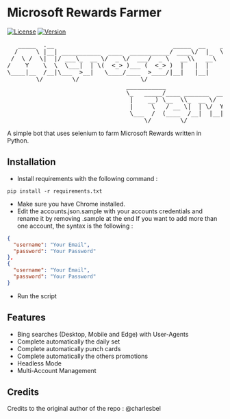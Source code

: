 # Microsoft Rewards Farmer
[![License](https://img.shields.io/badge/license-MIT-green.svg?style=flat)](LICENSE)
[![Version](https://img.shields.io/badge/version-v0.1-blue.svg?style=flat)](#)


<pre align="center">
   _____  .__                                 _____  __    __________                                .___      
  /     \ |__| ___________  ____  ___________/ ____\/  |_  \______   \ ______  _  _______ _______  __| _/______
 /  \ /  \|  |/ ___\_  __ \/  _ \/  ___/  _ \   __\\   __\  |       _// __ \ \/ \/ /\__  \\_  __ \/ __ |/  ___/
/    Y    \  \  \___|  | \(  <_> )___ (  <_> )  |   |  |    |    |   \  ___/\     /  / __ \|  | \/ /_/ |\___ \ 
\____|__  /__|\___  >__|   \____/____  >____/|__|   |__|    |____|_  /\___  >\/\_/  (____  /__|  \____ /____  >
        \/        \/                 \/                            \/     \/             \/           \/    \/ 
                                 ___________                                                                   
                                 \_   _____/____ _______  _____   ___________                                  
                                  |    __) \__  \\_  __ \/     \_/ __ \_  __ \                                 
                                  |     \   / __ \|  | \/  Y Y  \  ___/|  | \/                                 
                                  \___  /  (____  /__|  |__|_|  /\___  >__|                                    
                                      \/        \/            \/     \/                                        
</pre>

A simple bot that uses selenium to farm Microsoft Rewards written in Python.

## Installation
* Install requirements with the following command :
 ```
 pip install -r requirements.txt
 ```
* Make sure you have Chrome installed.
* Edit the accounts.json.sample with your accounts credentials and rename it by removing .sample at the end
If you want to add more than one account, the syntax is the following :
```json
{
  "username": "Your Email",
  "password": "Your Password"
},
{
  "username": "Your Email",
  "password": "Your Password"
}
```
* Run the script
 
## Features
* Bing searches (Desktop, Mobile and Edge) with User-Agents
* Complete automatically the daily set
* Complete automatically punch cards
* Complete automatically the others promotions
* Headless Mode
* Multi-Account Management

## Credits
Credits to the original author of the repo : @charlesbel
